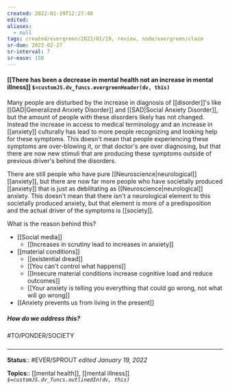 ```yaml
---
created: 2022-01-19T12:27:40 
edited: 
aliases:
  - null
tags: created/evergreen/2022/01/19, review, node/evergreen/claim
sr-due: 2022-02-27
sr-interval: 7
sr-ease: 150
---
```


#### [[There has been a decrease in mental health not an increase in mental illness]] `$=customJS.dv_funcs.evergreenHeader(dv, this)`

Many people are disturbed by the increase in diagnosis of [[disorder]]'s like [[GAD|Generalized Anxiety Disorder]] and [[SAD|Social Anxiety Disorder]], but the amount of people with these disorders likely has not changed. 
Instead the increase in access to medical terminology and an increase in [[anxiety]] culturally has lead to more people recognizing and looking help for these symptoms.
This doesn't mean that people experiencing these symptoms are over-blowing it, 
or that doctor's are over diagnosing,
but that there are now new stimuli that are producing these symptoms 
outside of previous driver's behind the disorders.

There are still people who have pure [[Neuroscience|neurological]] [[anxiety]], but there are now far more people who have
societally produced [[anxiety]] that is just as debilitating as [[Neuroscience|neurological]] anxiety.
This doesn't mean that there isn't a neurological element to this societally produced anxiety,
but that element is more of a predisposition and the actual driver of the symptoms is [[society]].

What is the reason behind this?
- [[Social media]]
	- [[Increases in scrutiny lead to increases in anxiety]]
- [[material conditions]]
	- [[existential dread]]
	- [[You can't control what happens]]
	- [[Insecure material conditions increase cognitive load and reduce outcomes]]
	- [[Your anxiety is telling you everything that could go wrong, not what will go wrong]]
- [[Anxiety prevents us from living in the present]]

##### How do we address this?

#TO/PONDER/SOCIETY 

### <hr class="footnote"/>

**Status**:: #EVER/SPROUT
*edited January 19, 2022*

**Topics**:: [[mental health]], [[mental illness]]
*`$=customJS.dv_funcs.outlinedIn(dv, this)`*
